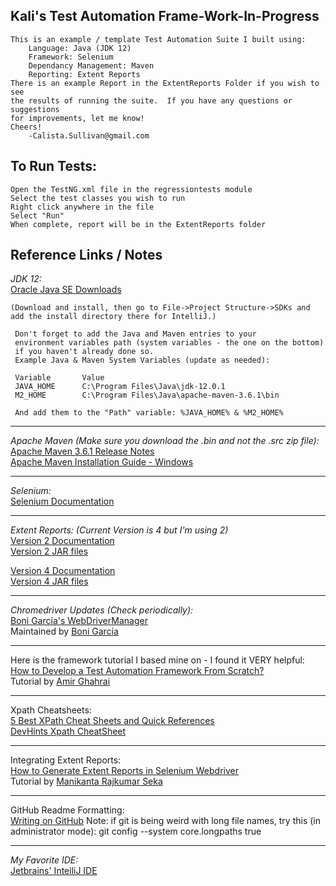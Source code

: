 **Kali's Test Automation Frame-Work-In-Progress**
---
    This is an example / template Test Automation Suite I built using:
        Language: Java (JDK 12)
        Framework: Selenium
        Dependancy Management: Maven
        Reporting: Extent Reports
    There is an example Report in the ExtentReports Folder if you wish to see 
    the results of running the suite.  If you have any questions or suggestions
    for improvements, let me know!
    Cheers!
        -Calista.Sullivan@gmail.com
**To Run Tests:**
---
    Open the TestNG.xml file in the regressiontests module
    Select the test classes you wish to run
    Right click anywhere in the file
    Select "Run"
    When complete, report will be in the ExtentReports folder
**Reference Links / Notes**
---
*JDK 12:*   
   [Oracle Java SE Downloads](https://www.oracle.com/technetwork/java/javase/downloads/index.html)

    (Download and install, then go to File->Project Structure->SDKs and 
    add the install directory there for IntelliJ.)
    
     Don't forget to add the Java and Maven entries to your 
     environment variables path (system variables - the one on the bottom)
     if you haven't already done so.
     Example Java & Maven System Variables (update as needed):
     
     Variable       Value
     JAVA_HOME      C:\Program Files\Java\jdk-12.0.1
     M2_HOME        C:\Program Files\Java\apache-maven-3.6.1\bin
     
     And add them to the "Path" variable: %JAVA_HOME% & %M2_HOME%

---
*Apache Maven (Make sure you download the .bin and not the .src zip file):*   
  [Apache Maven 3.6.1 Release Notes](https://maven.apache.org/docs/3.6.1/release-notes.html)  
  [Apache Maven Installation Guide - Windows](https://docs.wso2.com/display/IS323/Installing+Apache+Maven+on+Windows)
  
---
*Selenium:*   
   [Selenium Documentation](https://selenium.dev/)

---
*Extent Reports: (Current Version is 4 but I'm using 2)*    
   [Version 2 Documentation](http://extentreports.com/docs/versions/2/java/)    
   [Version 2 JAR files](https://mvnrepository.com/artifact/com.relevantcodes/extentreports/2.41.2)     
   
   [Version 4 Documentation](http://extentreports.com/docs/versions/4/java/)  
   [Version 4 JAR files](https://mvnrepository.com/artifact/com.aventstack/extentreports/4.0.9)
   
---
*Chromedriver Updates (Check periodically):*  
   [Boni García's WebDriverManager](https://github.com/bonigarcia/webdrivermanager/commit/0dfc857162a8aadb59d23b6c0cdd7a642b2b79b2)   
   Maintained by [Boni García](https://www.linkedin.com/in/bonigg/)
   
---  
   Here is the framework tutorial I based mine on - I found it VERY helpful:    
    [How to Develop a Test Automation Framework From Scratch?](https://web.archive.org/web/20190811124211/https://www.testingexcellence.com/develop-test-automation-framework-scratch/)    
    Tutorial by [Amir Ghahrai](https://www.linkedin.com/in/aghahrai/)
    
---    
   Xpath Cheatsheets:   
    [5 Best XPath Cheat Sheets and Quick References](http://scraping.pro/5-best-xpath-cheat-sheets-and-quick-references/)   
    [DevHints Xpath CheatSheet](https://devhints.io/xpath)
    
---   
   Integrating Extent Reports:  
   [How to Generate Extent Reports in Selenium Webdriver](https://www.softwaretestingmaterial.com/generate-extent-reports/)   
   Tutorial by [Manikanta Rajkumar Seka](https://www.linkedin.com/in/rajkumarsm/   )
   
---           
   GitHub Readme Formatting:    
   [Writing on GitHub](https://help.github.com/en/github/writing-on-github)
    Note: if git is being weird with long file names, try this (in administrator mode):
   git config --system core.longpaths true
   
---   
*My Favorite IDE:*  
    [Jetbrains' IntelliJ IDE](https://www.jetbrains.com/idea/features/)

